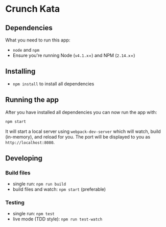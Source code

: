 # Crunch Kata

## Dependencies

What you need to run this app:
* `node` and `npm`
* Ensure you're running Node (`v4.1.x`+) and NPM (`2.14.x`+)

## Installing

* `npm install` to install all dependencies

## Running the app

After you have installed all dependencies you can now run the app with:
```bash
npm start
```

It will start a local server using `webpack-dev-server` which will watch, build (in-memory), and reload for you. The port will be displayed to you as `http://localhost:8080`.

## Developing

### Build files

* single run: `npm run build`
* build files and watch: `npm start` (preferable)

### Testing

* single run: `npm test`
* live mode (TDD style): `npm run test-watch`